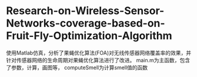 # Research-on-Wireless-Sensor-Networks-coverage-based-on-Fruit-Fly-Optimization-Algorithm
使用Matlab仿真，分析了果蝇优化算法(FOA)对无线传感器网络覆盖率的效果，并针对传感器网络的生命周期对果蝇优化算法进行了改进。
main.m为主函数，包含了参数，计算，画图等，
computeSmell为计算smell值的函数
